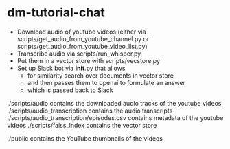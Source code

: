 # dm-tutorial-chat

- Download audio of youtube videos (either via scripts/get_audio_from_youtube_channel.py or scripts/get_audio_from_youtube_video_list.py)
- Transcribe audio via scripts/run_whisper.py
- Put them in a vector store with scripts/vecstore.py
- Set up Slack bot via __init__.py that allows 
    - for similarity search over documents in vector store 
    - and then passes them to openai to formulate an answer
    - which is passed back to Slack

./scripts/audio contains the downloaded audio tracks of the youtube videos
./scripts/audio_transcription contains the audio transcripts
./scripts/audio_transcription/episodes.csv contains metadata of the youtube videos
./scripts/faiss_index contains the vector store

./public contains the YouTube thumbnails of the videos